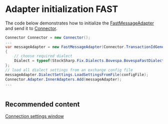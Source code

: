 # Adapter initialization FAST

The code below demonstrates how to initialize the [FastMessageAdapter](../api/StockSharp.Fix.FastMessageAdapter.html) and send it to [Connector](../api/StockSharp.Algo.Connector.html).

```cs
Connector Connector = new Connector();				
...				
var messageAdapter = new FastMessageAdapter(Connector.TransactionIdGenerator)
{
    // choose required dialect
    Dialect = typeof(StockSharp.Fix.Dialects.Bovespa.BovespaFastDialect),
};
// load all dialect settings from an exchange config file
messageAdapter.DialectSettings.LoadSettingsFromFile(configFile);
Connector.Adapter.InnerAdapters.Add(messageAdapter);
...	
							
```

## Recommended content

[Connection settings window](API_UI_ConnectorWindow.md)
